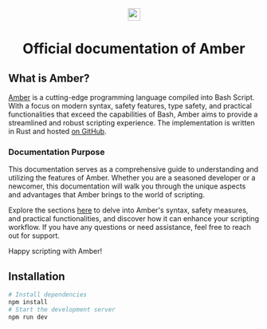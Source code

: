 <div align="center">
 <img src="https://amber-docs.vercel.app/internal/amber.svg" alt="amberlogo" height="25" width="25" />
</div>

<div style="text-align: center;"> <h1> Official documentation of Amber </h1> </div>

## What is Amber?

[Amber](https://amber-lang.com/) is a cutting-edge programming language compiled into Bash Script. With a focus on modern syntax, safety features, type safety, and practical functionalities that exceed the capabilities of Bash, Amber aims to provide a streamlined and robust scripting experience. The implementation is written in Rust and hosted [on GitHub](https://github.com/Ph0enixKM/Amber).

### Documentation Purpose

This documentation serves as a comprehensive guide to understanding and utilizing the features of Amber. Whether you are a seasoned developer or a newcomer, this documentation will walk you through the unique aspects and advantages that Amber brings to the world of scripting.

Explore the sections [here](https://docs.amber-lang.com/) to delve into Amber's syntax, safety measures, and practical functionalities, and discover how it can enhance your scripting workflow. If you have any questions or need assistance, feel free to reach out for support.

Happy scripting with Amber!

## Installation

```sh
# Install dependencies
npm install
# Start the development server
npm run dev
```
